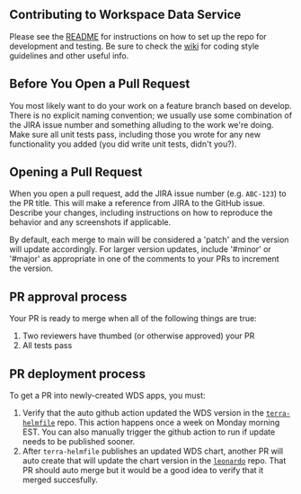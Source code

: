 ## Contributing to Workspace Data Service

Please see the [README](README.md) for instructions on how to set up the repo for development and testing.
Be sure to check the [wiki](https://github.com/DataBiosphere/terra-workspace-data-service/wiki) for coding style guidelines and other useful info.

## Before You Open a Pull Request

You most likely want to do your work on a feature branch based on develop. There is no explicit naming convention; we usually use some combination of the JIRA issue number and something alluding to the work we're doing.
Make sure all unit tests pass, including those you wrote for any new functionality you added (you did write unit tests, didn't you?).

## Opening a Pull Request

When you open a pull request, add the JIRA issue number (e.g. `ABC-123`) to the PR title. This will make a reference from JIRA to the GitHub issue. Describe your changes, including instructions on how to reproduce the behavior and any screenshots if applicable.

By default, each merge to main will be considered a 'patch' and the version will update accordingly.  For larger version updates, include '#minor' or '#major' as appropriate in one of the comments to your PRs to increment the version.

## PR approval process

Your PR is ready to merge when all of the following things are true:

1. Two reviewers have thumbed (or otherwise approved) your PR
2. All tests pass

## PR deployment process

To get a PR into newly-created WDS apps, you must:

1. Verify that the auto github action updated the WDS version in the [`terra-helmfile`](https://github.com/broadinstitute/terra-helmfile) repo. This action happens once a week on Monday morning EST. You can also manually trigger the github action to run if update needs to be published sooner. 
2. After `terra-helmfile` publishes an updated WDS chart, another PR will auto create that will update the chart version in the [`leonardo`](https://github.com/DataBiosphere/leonardo) repo. That PR should auto merge but it would be a good idea to verify that it merged succesfully.
